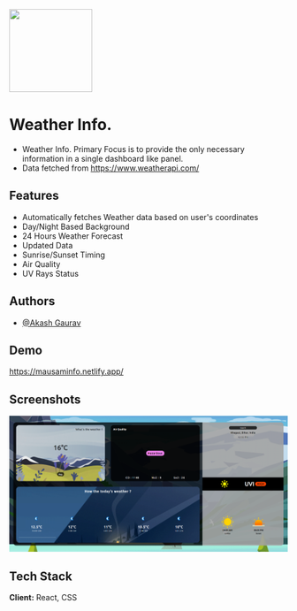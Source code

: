 <img src='https://cdn.pixabay.com/photo/2022/04/27/01/12/weather-7159428_1280.png' width='150' height='150' />

# Weather Info.

* Weather Info. Primary Focus is to provide the only necessary information in a single 
  dashboard like panel.
* Data fetched from https://www.weatherapi.com/

## Features

- Automatically fetches Weather data based on user's coordinates
- Day/Night Based Background
- 24 Hours Weather Forecast
- Updated Data
- Sunrise/Sunset Timing
- Air Quality
- UV Rays Status



## Authors

- [@Akash Gaurav](https://github.com/TheGaurav123)


## Demo

https://mausaminfo.netlify.app/


## Screenshots

![App Screenshot](https://raw.githubusercontent.com/TheGaurav123/Weather-Forecast/main/src/Screenshot%20(37).png)


## Tech Stack

**Client:** React, CSS

